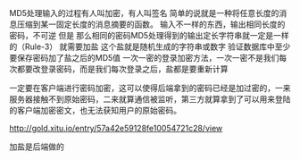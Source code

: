 MD5处理输入的过程有人叫加密，有人叫签名
 简单的说就是一种将任意长度的消息压缩到某一固定长度的消息摘要的函数。
输入不一样的东西，输出相同长度的密码，不可逆
但是 那么相同的密码MD5处理得到的输出定长字符串就一定是一样的（Rule-3）
就需要加盐
这个盐就是随机生成的字符串或数字
验证数据库中至少要保存密码加了盐之后的MD5值
一次一密的登录加密方法，一次一密不是我们每次都要改登录密码，而是我们每次登录之后，盐都是要重新计算


一定要在客户端进行密码加密，这可以使得后端拿到的密码已经是加过密的，一来服务器接触不到原始密码，二来就算通信被监听，第三方就算拿到了可以用来登陆的客户端加密密文，也无法获知用户的原始密码。

http://gold.xitu.io/entry/57a42e59128fe10054721c28/view


加盐是后端做的
